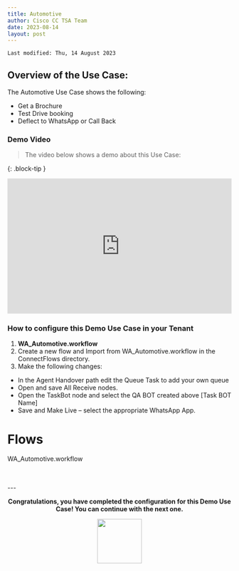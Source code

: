 ```yaml
---
title: Automotive
author: Cisco CC TSA Team
date: 2023-08-14
layout: post
---
```


```
Last modified: Thu, 14 August 2023
```

## Overview of the Use Case:

The Automotive Use Case shows the following:

- Get a Brochure
- Test Drive booking
- Deflect to WhatsApp or Call Back 


### Demo Video

> The video below shows a demo about this Use Case:

{: .block-tip }
<div style="padding-bottom:60.25%; position:relative; display:block; width: 100%">
	<iframe src="https://app.vidcast.io/share/e280e48b-bb9f-4335-a1fa-95c39427ec33" width="100%" height="100%" title="Station Login" frameborder="0" loading="lazy" allowfullscreen style="position:absolute; top:0; left: 0"></iframe>
</div>

### How to configure this Demo Use Case in your Tenant

1.	**WA_Automotive.workflow**
2. Create a new flow and Import from WA_Automotive.workflow in the ConnectFlows directory.
3. Make the following changes:

- In the Agent Handover path edit the Queue Task to add your own queue
-	Open and save All Receive nodes.
-	Open the TaskBot node and select the QA BOT created above [Task BOT Name]
-	Save and Make Live – select the appropriate WhatsApp App.


# Flows 
WA_Automotive.workflow

<br>
<br>
---

  <script>
    document.addEventListener('DOMContentLoaded', () => {
      console.log('DOMContentLoaded OKOK')
    })

    window.addEventListener('load', () => {
      console.log('window load OK')
    })
  </script>

<p style="text-align:center"><strong>Congratulations, you have completed the configuration for this Demo Use Case! You can continue with the next one.</strong></p>
		
<center><img src="https://webexcctsa.github.io/wxcc-usecases/assets/gitbook/images/webex-small.png" width="100"></center>
